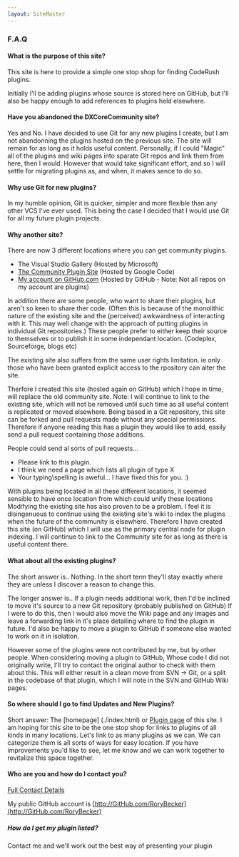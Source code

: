 ```yaml
---
layout: SiteMaster
---
```


### F.A.Q

#### What is the purpose of this site?
This site is here to provide a simple one stop shop for finding CodeRush plugins.

Initially I'll be adding plugins whose source is stored here on GitHub, but I'll also be happy enough to add references to plugins held elsewhere.

#### Have you abandoned the DXCoreCommunity site?
Yes and No. I have decided to use Git for any new plugins I create, but I am not abandonning the plugins hosted on the previous site.
The site will remain for as long as it holds useful content. Personally, if I could "Magic" all of the plugins and wiki pages into sparate Git repos and link them from here, then I would. 
However that would take significant effort, and so I will settle for migrating plugins as, and when, it makes sence to do so.

#### Why use Git for new plugins?
In my humble opinion, Git is quicker, simpler and more flexible than any other VCS I've ever used. 
This being the case I decided that I would use Git for all my future plugin projects.

#### Why another site?
There are now 3 different locations where you can get community plugins.
* The Visual Studio Gallery (Hosted by Microsoft)
* [The Community Plugin Site](https://code.google.com/p/dxcorecommunityplugins/) (Hosted by Google Code)
* [My account on GitHub.com](https://github.com/rorybecker/) (Hosted by GitHub - Note: Not all repos on my account are plugins)
 
In addition there are some people, who want to share their plugins, but aren't so keen to share ther code. 
(Often this is because of the monolithic nature of the existing site and the (perceived) awkwardness of interacting with it. 
This may well change with the approach of putting plugins in individual Git repositories.)
These people prefer to either keep their source to themselves or to publish it in some independant location. (Codeplex, Sourceforge, blogs etc)

The existing site also suffers from the same user rights limitation. ie only those who have been granted explicit access to the rpository can alter the site.

Therfore I created this site (hosted again on GitHub) which I hope in time, will replace the old community site. 
Note: I will continue to link to the existing site, which will not be removed until such time as all useful content is replicated or moved elsewhere.
Being based in a Git repository, this site can be forked and pull requests made without any special permissions. 
Therefore if anyone reading this has a plugin they would like to add, easily send a pull request containing those additions.

People could send al sorts of pull requests...
* Please link to this plugin.
* I think we need a page which lists all plugin of type X
* Your typing\spelling is aweful... I have fixed this for you. :)

 
With plugins being located in all these different locations, it seemed sensible to have once location from which could unify these locations
Modifying the existing site has also proven to be a problem. 
I feel it is disingenuous to continue using the existing site's wiki to index the plugins when the future of the community is elsewhere.
Therefore I have created this site (on GitHub) which I will use as the primary central node for plugin indexing. 
I will continue to link to the Community site for as long as there is useful content there.

#### What about all the existing plugins?
The short answer is.. 
Nothing. In the short term they'll stay exactly where they are unless I discover a reason to change this.

The longer answer is.. 
If a plugin needs additional work, then I'd be inclined to move it's source to a new Git repository (probably published on GitHub)
If I were to do this, then I would also move the Wiki page and any images and leave a forwarding link in it's place detailing where to find the plugin in future.
I'd also be happy to move a plugin to GitHub if someone else wanted to work on it in isolation.

However some of the plugins were not contributed by me, but by other people. 
When considering moving a plugin to GitHub, Whose code I did not originally write, I'll try to contact the original author to check with them about this.
This will either result in a clean move from SVN -> Git, or a split in the codebase of that plugin, which I will note in the SVN and GitHub Wiki pages.

#### So where should I go to find Updates and New Plugins?
Short answer: The [homepage] (./index.html) or [Plugin page](./Plugins.html) of this site.
I am hoping for this site to be the one stop shop for links to plugins of all kinds in many locations.
Let's link to as many plugins as we can. We can categorize them is all sorts of ways for easy location. 
If you have improvements you'd like to see, let me know and we can work together to revitalize this space together.

#### Who are you and how do I contact you?

 [Full Contact Details](./Contact.html)

My public GitHub account is [http://GitHub.com/RoryBecker](http://GitHub.com/RoryBecker)

##### How do I get my plugin listed?
Contact me and we'll work out the best way of presenting your plugin
